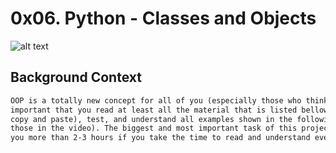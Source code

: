 # 0x06. Python - Classes and Objects

![alt text](https://s3.amazonaws.com/intranet-projects-files/holbertonschool-higher-level_programming+/247/oop-meme.jpg)

## Background Context

```html
OOP is a totally new concept for all of you (especially those who think they know about it :)). It’s VERY
important that you read at least all the material that is listed bellow. As usual, make sure you type (never
copy and paste), test, and understand all examples shown in the following links (including
those in the video). The biggest and most important task of this project is the reading. The project itself will not take
you more than 2-3 hours if you take the time to read and understand everything.
```